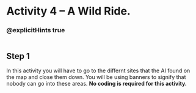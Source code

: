 # Activity 4 – A Wild Ride.

### @explicitHints true

```template
```

## Step 1
In this activity you will have to go to the differnt sites that the AI found on the map and close them down. You will be using banners to signify 
that nobody can go into these areas. **No coding is required for this activity.** 

